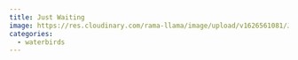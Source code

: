 ```yaml
---
title: Just Waiting
image: https://res.cloudinary.com/rama-llama/image/upload/v1626561081/Just_waiting_gmiqgs.jpg
categories:
  - waterbirds
---
```

